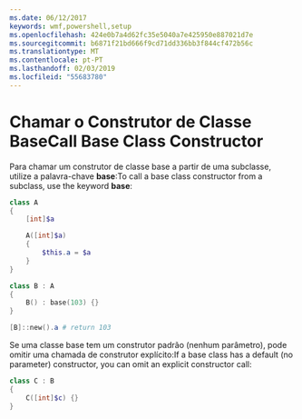```yaml
---
ms.date: 06/12/2017
keywords: wmf,powershell,setup
ms.openlocfilehash: 424e0b7a4d62fc35e5040a7e425950e887021d7e
ms.sourcegitcommit: b6871f21bd666f9cd71dd336bb3f844cf472b56c
ms.translationtype: MT
ms.contentlocale: pt-PT
ms.lasthandoff: 02/03/2019
ms.locfileid: "55683780"
---
```

# <a name="call-base-class-constructor"></a><span data-ttu-id="454be-102">Chamar o Construtor de Classe Base</span><span class="sxs-lookup"><span data-stu-id="454be-102">Call Base Class Constructor</span></span>

<span data-ttu-id="454be-103">Para chamar um construtor de classe base a partir de uma subclasse, utilize a palavra-chave **base**:</span><span class="sxs-lookup"><span data-stu-id="454be-103">To call a base class constructor from a subclass, use the keyword **base**:</span></span>

```powershell
class A
{
    [int]$a

    A([int]$a)
    {
        $this.a = $a
    }
}

class B : A
{
    B() : base(103) {}
}

[B]::new().a # return 103
```

<span data-ttu-id="454be-104">Se uma classe base tem um construtor padrão (nenhum parâmetro), pode omitir uma chamada de construtor explícito:</span><span class="sxs-lookup"><span data-stu-id="454be-104">If a base class has a default (no parameter) constructor, you can omit an explicit constructor call:</span></span>

```powershell
class C : B
{
    C([int]$c) {}
}
```

